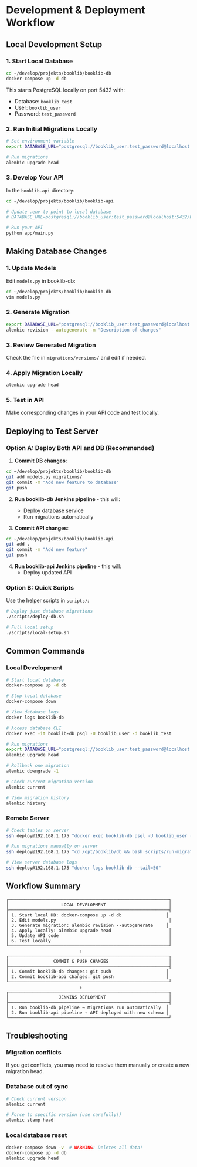 # Development & Deployment Workflow

## Local Development Setup

### 1. Start Local Database

```bash
cd ~/develop/projekts/booklib/booklib-db
docker-compose up -d db
```

This starts PostgreSQL locally on port 5432 with:
- Database: `booklib_test`
- User: `booklib_user`
- Password: `test_password`

### 2. Run Initial Migrations Locally

```bash
# Set environment variable
export DATABASE_URL="postgresql://booklib_user:test_password@localhost:5432/booklib_test"

# Run migrations
alembic upgrade head
```

### 3. Develop Your API

In the `booklib-api` directory:

```bash
cd ~/develop/projekts/booklib/booklib-api

# Update .env to point to local database
# DATABASE_URL=postgresql://booklib_user:test_password@localhost:5432/booklib_test

# Run your API
python app/main.py
```

## Making Database Changes

### 1. Update Models

Edit `models.py` in booklib-db:

```bash
cd ~/develop/projekts/booklib/booklib-db
vim models.py
```

### 2. Generate Migration

```bash
export DATABASE_URL="postgresql://booklib_user:test_password@localhost:5432/booklib_test"
alembic revision --autogenerate -m "Description of changes"
```

### 3. Review Generated Migration

Check the file in `migrations/versions/` and edit if needed.

### 4. Apply Migration Locally

```bash
alembic upgrade head
```

### 5. Test in API

Make corresponding changes in your API code and test locally.

## Deploying to Test Server

### Option A: Deploy Both API and DB (Recommended)

1. **Commit DB changes**:
```bash
cd ~/develop/projekts/booklib/booklib-db
git add models.py migrations/
git commit -m "Add new feature to database"
git push
```

2. **Run booklib-db Jenkins pipeline** - this will:
   - Deploy database service
   - Run migrations automatically

3. **Commit API changes**:
```bash
cd ~/develop/projekts/booklib/booklib-api
git add .
git commit -m "Add new feature"
git push
```

4. **Run booklib-api Jenkins pipeline** - this will:
   - Deploy updated API

### Option B: Quick Scripts

Use the helper scripts in `scripts/`:

```bash
# Deploy just database migrations
./scripts/deploy-db.sh

# Full local setup
./scripts/local-setup.sh
```

## Common Commands

### Local Development

```bash
# Start local database
docker-compose up -d db

# Stop local database
docker-compose down

# View database logs
docker logs booklib-db

# Access database CLI
docker exec -it booklib-db psql -U booklib_user -d booklib_test

# Run migrations
export DATABASE_URL="postgresql://booklib_user:test_password@localhost:5432/booklib_test"
alembic upgrade head

# Rollback one migration
alembic downgrade -1

# Check current migration version
alembic current

# View migration history
alembic history
```

### Remote Server

```bash
# Check tables on server
ssh deploy@192.168.1.175 "docker exec booklib-db psql -U booklib_user -d booklib_test -c '\dt'"

# Run migrations manually on server
ssh deploy@192.168.1.175 "cd /opt/booklib/db && bash scripts/run-migrations.sh"

# View server database logs
ssh deploy@192.168.1.175 "docker logs booklib-db --tail=50"
```

## Workflow Summary

```
┌─────────────────────────────────────────────────────────────┐
│                    LOCAL DEVELOPMENT                        │
├─────────────────────────────────────────────────────────────┤
│ 1. Start local DB: docker-compose up -d db                 │
│ 2. Edit models.py                                           │
│ 3. Generate migration: alembic revision --autogenerate     │
│ 4. Apply locally: alembic upgrade head                      │
│ 5. Update API code                                          │
│ 6. Test locally                                             │
└─────────────────────────────────────────────────────────────┘
                            ↓
┌─────────────────────────────────────────────────────────────┐
│                 COMMIT & PUSH CHANGES                       │
├─────────────────────────────────────────────────────────────┤
│ 1. Commit booklib-db changes: git push                     │
│ 2. Commit booklib-api changes: git push                    │
└─────────────────────────────────────────────────────────────┘
                            ↓
┌─────────────────────────────────────────────────────────────┐
│                   JENKINS DEPLOYMENT                        │
├─────────────────────────────────────────────────────────────┤
│ 1. Run booklib-db pipeline → Migrations run automatically  │
│ 2. Run booklib-api pipeline → API deployed with new schema │
└─────────────────────────────────────────────────────────────┘
```

## Troubleshooting

### Migration conflicts
If you get conflicts, you may need to resolve them manually or create a new migration head.

### Database out of sync
```bash
# Check current version
alembic current

# Force to specific version (use carefully!)
alembic stamp head
```

### Local database reset
```bash
docker-compose down -v  # WARNING: Deletes all data!
docker-compose up -d db
alembic upgrade head
```

